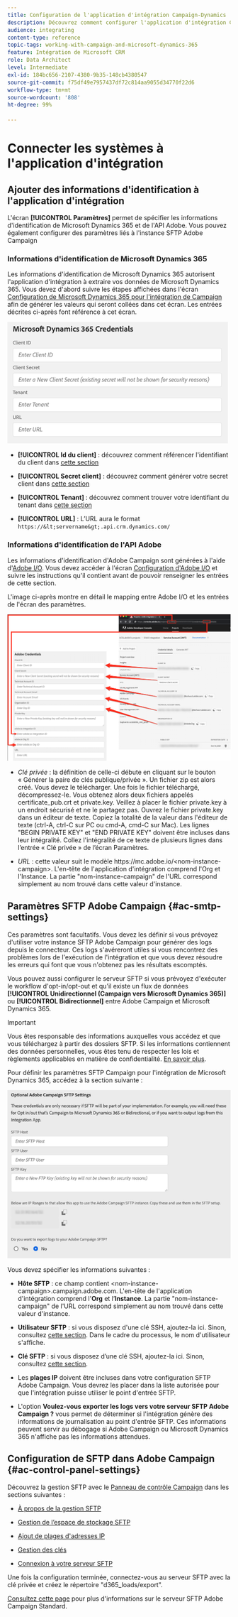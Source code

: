 ```yaml
---
title: Configuration de l'application d'intégration Campaign-Dynamics
description: Découvrez comment configurer l'application d'intégration Campaign-Dynamics
audience: integrating
content-type: reference
topic-tags: working-with-campaign-and-microsoft-dynamics-365
feature: Intégration de Microsoft CRM
role: Data Architect
level: Intermediate
exl-id: 184bc656-2107-4380-9b35-148cb4380547
source-git-commit: f75df49e7957437df72c814aa9055d34770f22d6
workflow-type: tm+mt
source-wordcount: '808'
ht-degree: 99%

---
```


# Connecter les systèmes à l&#39;application d&#39;intégration

## Ajouter des informations d&#39;identification à l&#39;application d&#39;intégration

L&#39;écran **[!UICONTROL Paramètres]** permet de spécifier les informations d&#39;identification de Microsoft Dynamics 365 et de l&#39;API Adobe. Vous pouvez également configurer des paramètres liés à l&#39;instance SFTP Adobe Campaign

### Informations d&#39;identification de Microsoft Dynamics 365

Les informations d&#39;identification de Microsoft Dynamics 365 autorisent l&#39;application d&#39;intégration à extraire vos données de Microsoft Dynamics 365.  Vous devez d&#39;abord suivre les étapes affichées dans l&#39;écran [Configuration de Microsoft Dynamics 365 pour l&#39;intégration de Campaign](../../integrating/using/d365-acs-configure-d365.md) afin de générer les valeurs qui seront collées dans cet écran. Les entrées décrites ci-après font référence à cet écran.

![](assets/do-not-localize/d365-to-acs-ui-page-workflows-settings-d365.png)

* **[!UICONTROL Id du client]** : découvrez comment référencer l&#39;identifiant du client dans [cette section](../../integrating/using/d365-acs-configure-d365.md#register-a-new-app)

* **[!UICONTROL Secret client]** : découvrez comment générer votre secret client dans [cette section](../../integrating/using/d365-acs-configure-d365.md#generate-a-client-secret)

* **[!UICONTROL Tenant]** : découvrez comment trouver votre identifiant du tenant dans [cette section](../../integrating/using/d365-acs-configure-d365.md#get-the-tenant-id)

* **[!UICONTROL URL]** : L’URL aura le format  `https://&lt;servername&gt;.api.crm.dynamics.com/`

### Informations d&#39;identification de l&#39;API Adobe

Les informations d&#39;identification d&#39;Adobe Campaign sont générées à l&#39;aide d&#39;[Adobe I/O](https://www.adobe.io/). Vous devez accéder à l&#39;écran [Configuration d&#39;Adobe I/O](../../integrating/using/d365-acs-configure-adobe-io.md) et suivre les instructions qu&#39;il contient avant de pouvoir renseigner les entrées de cette section.

L&#39;image ci-après montre en détail le mapping entre Adobe I/O et les entrées de l&#39;écran des paramètres.

![](assets/do-not-localize/d365-to-acs-ui-page-workflows-settings-adobeio.png)

* *Clé privée* : la définition de celle-ci débute en cliquant sur le bouton « Générer la paire de clés publique/privée ». Un fichier zip est alors créé. Vous devez le télécharger. Une fois le fichier téléchargé, décompressez-le. Vous obtenez alors deux fichiers appelés certificate_pub.crt et private.key. Veillez à placer le fichier private.key à un endroit sécurisé et ne le partagez pas. Ouvrez le fichier private.key dans un éditeur de texte. Copiez la totalité de la valeur dans l&#39;éditeur de texte (ctrl-A, ctrl-C sur PC ou cmd-A, cmd-C sur Mac). Les lignes &quot;BEGIN PRIVATE KEY&quot; et &quot;END PRIVATE KEY&quot; doivent être incluses dans leur intégralité. Collez l&#39;intégralité de ce texte de plusieurs lignes dans l’entrée « Clé privée » de l’écran Paramètres.

* *URL* : cette valeur suit le modèle https\://mc.adobe.io/&lt;nom-instance-campaign>. L&#39;en-tête de l&#39;application d&#39;intégration comprend l&#39;Org et l&#39;Instance. La partie &quot;nom-instance-campaign&quot; de l&#39;URL correspond simplement au nom trouvé dans cette valeur d&#39;instance.

## Paramètres SFTP Adobe Campaign {#ac-smtp-settings}

Ces paramètres sont facultatifs. Vous devez les définir si vous prévoyez d&#39;utiliser votre instance SFTP Adobe Campaign pour générer des logs depuis le connecteur. Ces logs s&#39;avéreront utiles si vous rencontrez des problèmes lors de l&#39;exécution de l&#39;intégration et que vous devez résoudre les erreurs qui font que vous n&#39;obtenez pas les résultats escomptés.

Vous pouvez aussi configurer le serveur SFTP si vous prévoyez d&#39;exécuter le workflow d&#39;opt-in/opt-out et qu&#39;il existe un flux de données **[!UICONTROL Unidirectionnel (Campaign vers Microsoft Dynamics 365)]** ou **[!UICONTROL Bidirectionnel]** entre Adobe Campaign et Microsoft Dynamics 365.

>[!IMPORTANT]
>
>Vous êtes responsable des informations auxquelles vous accédez et que vous téléchargez à partir des dossiers SFTP. Si les informations contiennent des données personnelles, vous êtes tenu de respecter les lois et règlements applicables en matière de confidentialité. [En savoir plus](../../integrating/using/d365-acs-notices-and-recommendations.md#acs-msdyn-manage-privacy).


Pour définir les paramètres SFTP Campaign pour l&#39;intégration de Microsoft Dynamics 365, accédez à la section suivante :

![](assets/do-not-localize/d365-to-acs-ui-page-workflows-settings-sftp.png)

Vous devez spécifier les informations suivantes :

* **Hôte SFTP** : ce champ contient &lt;nom-instance-campaign>.campaign.adobe.com. L&#39;en-tête de l&#39;application d&#39;intégration comprend l&#39;**Org** et l’**Instance**. La partie &quot;nom-instance-campaign&quot; de l&#39;URL correspond simplement au nom trouvé dans cette valeur d&#39;instance.

* **Utilisateur SFTP** : si vous disposez d&#39;une clé SSH, ajoutez-la ici. Sinon, consultez [cette section](#ac-control-panel-settings). Dans le cadre du processus, le nom d&#39;utilisateur s&#39;affiche.

* **Clé SFTP** : si vous disposez d’une clé SSH, ajoutez-la ici. Sinon, consultez [cette section](#ac-control-panel-settings).

* Les **plages IP** doivent être incluses dans votre configuration SFTP Adobe Campaign. Vous devrez les placer dans la liste autorisée pour que l&#39;intégration puisse utiliser le point d&#39;entrée SFTP.

* L&#39;option **Voulez-vous exporter les logs vers votre serveur SFTP Adobe Campaign ?** vous permet de déterminer si l&#39;intégration génère des informations de journalisation au point d&#39;entrée SFTP. Ces informations peuvent servir au débogage si Adobe Campaign ou Microsoft Dynamics 365 n&#39;affiche pas les informations attendues.

## Configuration de SFTP dans Adobe Campaign {#ac-control-panel-settings}

Découvrez la gestion SFTP avec le [Panneau de contrôle Campaign](https://experienceleague.adobe.com/docs/control-panel/using/control-panel-home.html?lang=fr) dans les sections suivantes :

* [À propos de la gestion SFTP](https://experienceleague.adobe.com/docs/control-panel/using/sftp-management/about-sftp-management.html?lang=fr#sftp-management)

* [Gestion de l’espace de stockage SFTP](https://experienceleague.adobe.com/docs/control-panel/using/sftp-management/key-management.html?lang=fr#installing-ssh-key)

* [Ajout de plages d&#39;adresses IP](https://experienceleague.adobe.com/docs/control-panel/using/sftp-management/ip-range-allow-listing.html?lang=fr#sftp-management)

* [Gestion des clés](https://experienceleague.adobe.com/docs/control-panel/using/sftp-management/key-management.html?lang=fr#sftp-management)

* [Connexion à votre serveur SFTP](https://experienceleague.adobe.com/docs/control-panel/using/sftp-management/logging-into-sftp-server.html?lang=fr#sftp-management)

Une fois la configuration terminée, connectez-vous au serveur SFTP avec la clé privée et créez le répertoire &quot;d365_loads/export&quot;.

[Consultez cette page](https://experienceleague.adobe.com/docs/campaign-standard-learn/control-panel/sftp-management/monitoring-server-capacity.html?lang=fr#sftp-management) pour plus d&#39;informations sur le serveur SFTP Adobe Campaign Standard.
